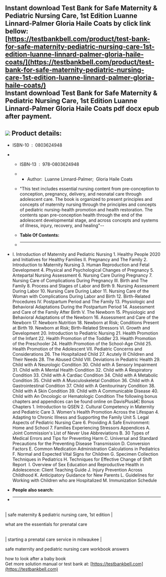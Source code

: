 Instant download **Test Bank for Safe Maternity & Pediatric Nursing Care, 1st Edition Luanne Linnard-Palmer Gloria Haile Coats** by click link bellow:  
[https://testbankbell.com/product/test-bank-for-safe-maternity-pediatric-nursing-care-1st-edition-luanne-linnard-palmer-gloria-haile-coats/](https://testbankbell.com/product/test-bank-for-safe-maternity-pediatric-nursing-care-1st-edition-luanne-linnard-palmer-gloria-haile-coats/)  
**Instant download Test Bank for Safe Maternity & Pediatric Nursing Care, 1st Edition Luanne Linnard-Palmer Gloria Haile Coats pdf docx epub after payment.**
-------------------------------------------------------------------------------------------------------------------------------------------------------------


![](https://testbankbell.com/wp-content/uploads/2023/05/978-0-8036-2494-8_TestBank-1.jpg)
**Product details:**
--------------------


* ISBN-10 ‏ : ‎ 0803624948
* * ISBN-13 ‏ : ‎ 978-0803624948
  * * Author:  Luanne Linnard-Palmer;  Gloria Haile Coats
   
  * "This text includes essential nursing content from pre-conception to conception, pregnancy, delivery, and neonatal care through adolescent care. The book is organized to present principles and concepts of maternity nursing through the principles and concepts of pediatric nursing-health promotion and health restoration. The contents span pre-conception health through the end of the adolescent developmental stage, and across concepts and systems of illness, injury, recovery, and healing"--
  * **Table Of Contents:**
  * ----------------------
 
* I. Introduction of Maternity and Pediatric Nursing 1. Healthy People 2020 and Initiatives for Healthy Families II. Pregnancy and The Family 2. Introduction to Maternity Nursing 3. Human Reproduction and Fetal Development 4. Physical and Psychological Changes of Pregnancy 5. Antepartal Nursing Assessment 6. Nursing Care During Pregnancy 7. Nursing Care of Complications During Pregnancy III. Birth and The Family 8. Process and Stages of Labor and Birth 9. Nursing Assessment During Labor 10. Nursing Care During Labor 11. Nursing Care of the Woman with Complications During Labor and Birth 12. Birth-Related Procedures IV. Postpartum Period and The Family 13. Physiologic and Behavioral Adaptations During the Postpartum Period 14. Assessment and Care of the Family After Birth V. The Newborn 15. Physiologic and Behavioral Adaptations of the Newborn 16. Assessment and Care of the Newborn 17. Newborn Nutrition 18. Newborn at Risk; Conditions Present at Birth 19. Newborn at Risk; Birth-Related Stressors VI. Growth and Development 20. Introduction to Pediatric Nursing 21. Health Promotion of the Infant 22. Health Promotion of the Toddler 23. Health Promotion of the Preschooler 24. Health Promotion of the School-Age Child 25. Health Promotion of the Adolescent VII. Pediatric Concerns and Considerations 26. The Hospitalized Child 27. Acutely Ill Children and Their Needs 28. The Abused Child VIII. Deviations in Pediatric Health 29. Child with A Neurologic Condition 30. Child with A Sensory Impairment 31. Child with A Mental Health Condition 32. Child with A Respiratory Condition 33. Child with A Cardiac Condition 34. Child with A Metabolic Condition 35. Child with A Musculoskeletal Condition 36. Child with A Gastrointestinal Condition 37. Child with A Genitourinary Condition 38. Child with A Skin Condition 39. Child with A Communicable Disease 40. Child with An Oncologic or Hematologic Condition The following bonus chapters and appendices can be found online on DavisPlusâ€¦ Bonus Chapters 1. Introduction to QSEN 2. Cultural Competency in Maternity and Pediatric Care 3. Women's Health Promotion Across the Lifespan 4. Adapting to Chronic Illness and Supporting the Family Unit 5. Legal Aspects of Pediatric Nursing Care 6. Providing A Safe Environment: Home and School 7. Families Experiencing Stressors Appendices A. Joint Commission's List of Never Use Abbreviations B. 30 Types of Medical Errors and Tips for Preventing Harm C. Universal and Standard Precautions for the Preventing Disease Transmission D. Conversion Factors E. Common Medication Administration Calculations in Pediatrics F. Normal and Expected Vital Signs for Children G. Specimen Collection Techniques in Pediatrics H. Techniques for Effective Change of Shift Report  I. Overview of Sex Education and Reproductive Health in Adolescence: Client Teaching Guide J. Injury Prevention Across Childhood K. Anticipatory Guidance for New Parents L. Guidelines for Working with Children who are Hospitalized M. Immunization Schedule
* **People also search:**
* -----------------------



|  |
| --- |
| 
safe maternity & pediatric nursing care, 1st edition
 |


 what are the essentials for prenatal care


 |  |
 | --- |
 | 
 starting a prenatal care service in milwaukee
  |


  safe maternity and pediatric nursing care workbook answers

  how to look after a baby book  
   Get more solution manual or test bank at: [https://testbankbell.com](https://testbankbell.com)
